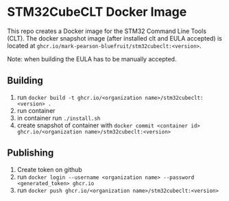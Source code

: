 STM32CubeCLT Docker Image
=========================

This repo creates a Docker image for the STM32 Command Line Tools (CLT).
The docker snapshot image (after installed clt and EULA accepted) is located at `ghcr.io/mark-pearson-bluefruit/stm32cubeclt:<version>`.

Note: when building the EULA has to be manually accepted.

Building
--------

1. run ```docker build -t ghcr.io/<organization name>/stm32cubeclt:<version> .```
2. run container
3. in container run ```./install.sh```
4. create snapshot of container with ```docker commit <container id> ghcr.io/<organization name>/stm32cubeclt:<version>```

Publishing
----------

1. Create token on github
2. run ```docker login --username <organization name> --password <generated_token> ghcr.io```
4. run ```docker push ghcr.io/<organization name>/stm32cubeclt:<version>```
